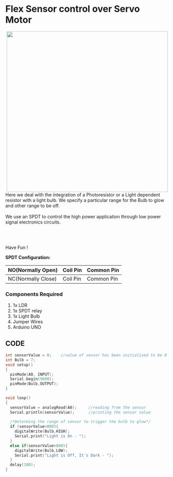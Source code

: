 <h1>Flex Sensor control over Servo Motor</h1>

<div>
    <img width=500 align=right src="https://github.com/Curovearth/Dive-into-Electronics/blob/main/Basics%202/11-Two%20Way%20Traffic%20Control/traffic%20control.png">
    <p>Here we deal with the integration of a Photoresistor or a Light dependent resistor with a light bulb. We specify a particular range for the Bulb to glow and other range to be off.<br><br>We use an SPDT to control the high power application through low power signal electronics circuits.</p><br><br>
    <p>Have Fun !</p>
</div>       
 
<b>SPDT Configuration: </b>

| NO(Normally Open) | Coil Pin | Common Pin |
| --- | --- | --- |
| NC(Normally Close) | Coil Pin | Common Pin |

<div>
  <h3>Components Required</h3>
  <ol>
    <li>1x LDR</li>
    <li>1x SPDT relay</li>
    <li>1x Light Bulb</li>
    <li>Jumper Wires</li>
    <li>Arduino UNO</li>
  </ol>
    
</div>


  
## CODE



```C++
int sensorValue = 0;	//value of sensor has been initialised to be 0
int Bulb = 7;
void setup()
{
  pinMode(A0, INPUT);
  Serial.begin(9600);
  pinMode(Bulb,OUTPUT);
}

void loop()
{
  sensorValue = analogRead(A0);		//reading from the sensor
  Serial.println(sensorValue);		//printing the sensor value
  
  /*Determing the range of sensor to trigger the bulb to glow*/
  if (sensorValue<800){
    digitalWrite(Bulb,HIGH);
    Serial.print("Light is On - ");
  }
  else if(sensorValue>800){
  	digitalWrite(Bulb,LOW);
    Serial.print("Light is Off, It's Dark - ");
  }
  delay(100);
}

```
